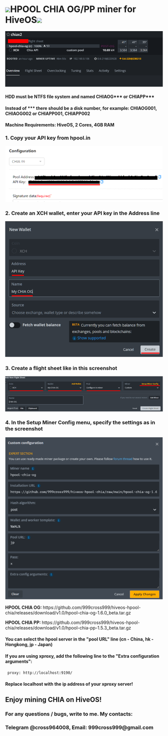 <h1><img src="https://ok12static.oktacdn.com/fs/bco/1/fs0w9b1ctg3vgmK2n5d6" width="150">HPOOL CHIA OG/PP miner for HiveOS<img src="!https://encrypted-tbn0.gstatic.com/images?q=tbn:ANd9GcQ757CjA-Zt6ltQK4gp-Abbm3-j3-Mw3xQZkA&usqp=CAU" width="150"></h1>
<img src="https://github.com/999cross999/hiveos-hpool-chia/raw/main/screenshot-hive-5.png" width="710">
<h4>HDD must be NTFS file system and named CHIAOG*** or CHIAPP***</h4>
<h4>Instead of *** there should be a disk number, for example: CHIAOG001, CHIAOG002 or CHIAPP001, CHIAPP002</h4>
<h4>Machine Requirements: HiveOS, 2 Cores, 4GB RAM</h4>
<h3>1. Copy your API key from hpool.in </h4>
<img src="https://github.com/999cross999/hiveos-hpool-chia/raw/main/screenshot-hive-1.png">
<h3>2. Create an XCH wallet, enter your API key in the Address line </h4>
<img src="https://github.com/999cross999/hiveos-hpool-chia/raw/main/screenshot-hive-2.png">
<h3>3. Create a flight sheet like in this screenshot </h4>
<img src="https://github.com/999cross999/hiveos-hpool-chia/raw/main/screenshot-hive-3.png">
<h3>4. In the Setup Miner Config menu, specify the settings as in the screenshot </h4>
<img src="https://github.com/999cross999/hiveos-hpool-chia/raw/main/screenshot-hive-4.png">
<p><b> HPOOL CHIA OG: </b>https://github.com/999cross999/hiveos-hpool-chia/releases/download/v1.0/hpool-chia-og-1.6.0_beta.tar.gz</p>
<p><b> HPOOL CHIA PP: </b>https://github.com/999cross999/hiveos-hpool-chia/releases/download/v1.0/hpool-chia-pp-1.5.3_beta.tar.gz</p>
<h4>You can select the hpool server in the "pool URL" line (cn - China, hk - Hongkong, jp - Japan)</h4>
<h4>If you are using xproxy, add the following line to the "Extra configuration arguments":</h4>
<code> proxy: http://localhost:9190/ </code>
<h4>Replace localhost with the ip address of your xproxy server!</h4>
<h2>Enjoy mining CHIA on HiveOS! </h2>
<h3>For any questions / bugs, write to me. My contacts:</h3>
<h3>Telegram @cross964008, Email: 999cross999@gmail.com</h3>

